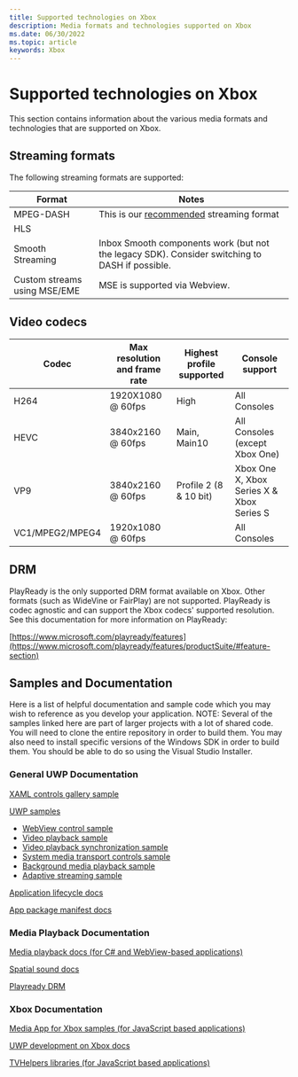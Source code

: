 ```yaml
---
title: Supported technologies on Xbox
description: Media formats and technologies supported on Xbox
ms.date: 06/30/2022
ms.topic: article
keywords: Xbox
---
```

# Supported technologies on Xbox
This section contains information about the various media formats and technologies that are supported on Xbox. 
## Streaming formats
The following streaming formats are supported:




| Format     | Notes |
|------------|-------------|
|MPEG-DASH| This is our [recommended](../audio-video-camera/adaptive-streaming.md)  streaming format |
|HLS|  |
|Smooth Streaming|Inbox Smooth components work (but not the legacy SDK). Consider switching to DASH if possible. |
|Custom streams using MSE/EME| MSE is supported via Webview.  |

## Video codecs 


|Codec  | Max resolution and frame rate | Highest profile supported | Console support |
|--- | --- | --- | --- |
|H264 | 1920X1080 @ 60fps| High |All Consoles |
|HEVC | 3840x2160 @ 60fps| Main, Main10| All Consoles (except Xbox One) |
|VP9 |3840x2160 @ 60fps|Profile 2 (8 & 10 bit) | Xbox One X, Xbox Series X & Xbox Series S |
|VC1/MPEG2/MPEG4| 1920x1080 @ 60fps|  | All Consoles |

## DRM
PlayReady is the only supported DRM format available on Xbox. Other formats (such as WideVine or FairPlay) are not supported. PlayReady is codec agnostic and can support the Xbox codecs' supported resolution. See this documentation for more information on PlayReady:

[https://www.microsoft.com/playready/features](https://www.microsoft.com/playready/features/productSuite/#feature-section)

## Samples and Documentation
Here is a list of helpful documentation and sample code which you may wish to reference as you develop your application.
NOTE: Several of the samples linked here are part of larger projects with a lot of shared code. You will need to clone the entire repository in order to build them. You may also need to install specific versions of the Windows SDK in order to build them. You should be able to do so using the Visual Studio Installer.

### General UWP Documentation

[XAML controls gallery sample](https://github.com/microsoft/WinUI-Gallery/tree/winui2)

[UWP samples](https://github.com/Microsoft/Windows-universal-samples)

- [WebView control sample](https://github.com/microsoft/Windows-universal-samples/tree/main/Samples/XamlWebView)
- [Video playback sample](https://github.com/microsoft/Windows-universal-samples/tree/main/Samples/VideoPlayback)
- [Video playback synchronization sample](https://github.com/microsoft/Windows-universal-samples/tree/main/Samples/VideoPlaybackSynchronization)
- [System media transport controls sample](https://github.com/microsoft/Windows-universal-samples/tree/main/Samples/SystemMediaTransportControls)
- [Background media playback sample](https://github.com/microsoft/Windows-universal-samples/tree/main/Samples/BackgroundMediaPlayback)
- [Adaptive streaming sample](https://github.com/microsoft/Windows-universal-samples/tree/main/Samples/AdaptiveStreaming)

[Application lifecycle docs](../launch-resume/app-lifecycle.md)

[App package manifest docs](/uwp/schemas/appxpackage/appx-package-manifest)
###  Media Playback Documentation
[Media playback docs (for C# and WebView-based applications)](../audio-video-camera/media-playback.md)

[Spatial sound docs](/windows/win32/coreaudio/spatial-sound)

[Playready DRM](../audio-video-camera/playready-client-sdk.md)
### Xbox Documentation
[Media App for Xbox samples (for JavaScript based applications)](https://github.com/microsoft/Media-App-Samples-for-Xbox)

[UWP development on Xbox docs](../xbox-apps/index.md)

[TVHelpers libraries (for JavaScript based applications)](https://github.com/Microsoft/TVHelpers)